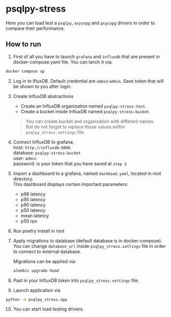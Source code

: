 # psqlpy-stress

Here you can load test a `psqlpy`, `asycnpg` and `psycopg` drivers in order to compare their performance.

## How to run

1. First of all you have to launch `grafana` and `influxdb` that are present in docker-compose.yaml file.
   You can lanch it via:

```bash
docker compose up
```

2. Log in to IfluxDB. Default credential are `admin`:`admin`. Save token that will be shown to you after login.
3. Create InfluxDB abstractions

   - Create an InfluxDB organization named `psqlpy-stress-test`.
   - Create a bucket inside InfluxDB named `psqlpy-stress-bucket`.

   > You can create bucket and organization with different names.  
   > But do not forget to replace those values within `psqlpy_stress.settings` file.

4. Connect InfluxDB to grafana.  
   host: `http://influxdb:8086`  
   database: `psqlpy-stress-bucket`  
   user: `admin`  
   password: is your token that you have saved at `step 2`

5. Import a dashboard to a grafana, named `dashboad.yaml`, located in root directory.  
   This dashboard displays certain important parameters:

   - p99 latency
   - p95 latency
   - p90 latency
   - p50 latency
   - mean latency
   - p50 rps

6. Run poetry install in root
7. Apply migrations to database (default database is in docker-compose).  
   You can change `database_url` inside `psqlpy_stress.settings` file in order to connect to external database.

   Migrations can be applied via:

   ```bash
   alembic upgrade head
   ```

8. Past in your InfluxDB token into `psqlpy_stress.settings` file.
9. Launch application via

```bash
python -m psqlpy_stress.app
```

10. You can start load testing drivers.
